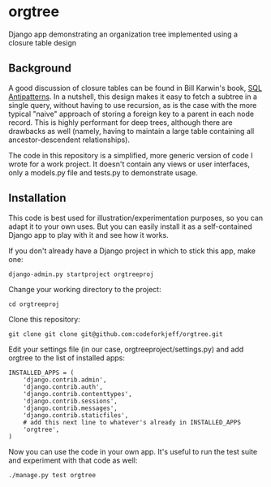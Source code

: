 orgtree
=======

Django app demonstrating an organization tree implemented using a closure table design

Background
----------

A good discussion of closure tables can be found in Bill Karwin's book, [SQL Antipatterns](http://pragprog.com/book/bksqla/sql-antipatterns). In a nutshell, this design makes it easy to fetch a subtree in a single query, without having to use recursion, as is the case with the more typical "naive" approach of storing a foreign key to a parent in each node record. This is highly performant for deep trees, although there are drawbacks as well (namely, having to maintain a large table containing all ancestor-descendent relationships).

The code in this repository is a simplified, more generic version of code I wrote for a work project. It doesn't contain any views or user interfaces, only a models.py file and tests.py to demonstrate usage.


Installation
------------

This code is best used for illustration/experimentation purposes, so you can adapt it to your own uses. But you can easily install it as a self-contained Django app to play with it and see how it works.

If you don't already have a Django project in which to stick this app, make one:

    django-admin.py startproject orgtreeproj

Change your working directory to the project:

    cd orgtreeproj

Clone this repository:

    git clone git clone git@github.com:codeforkjeff/orgtree.git
    
Edit your settings file (in our case, orgtreeproject/settings.py) and add orgtree to the list of installed apps:

    INSTALLED_APPS = (
        'django.contrib.admin',
        'django.contrib.auth',
        'django.contrib.contenttypes',
        'django.contrib.sessions',
        'django.contrib.messages',
        'django.contrib.staticfiles',
        # add this next line to whatever's already in INSTALLED_APPS
        'orgtree',
    )

Now you can use the code in your own app. It's useful to run the test suite and experiment with that code as well:

    ./manage.py test orgtree

